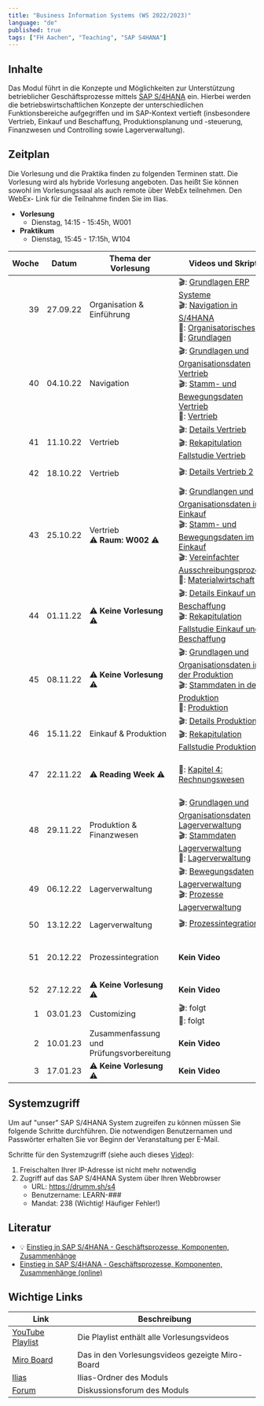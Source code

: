 ```yaml
---
title: "Business Information Systems (WS 2022/2023)"
language: "de"
published: true
tags: ["FH Aachen", "Teaching", "SAP S4HANA"]
---
```


## Inhalte

Das Modul führt in die Konzepte und Möglichkeiten zur Unterstützung
betrieblicher Geschäftsprozesse mittels
[SAP S/4HANA](https://www.sap.com/products/s4hana-erp.html) ein.
Hierbei werden die betriebswirtschaftlichen Konzepte der unterschiedlichen
Funktionsbereiche aufgegriffen und im SAP-Kontext vertieft
(insbesondere Vertrieb, Einkauf und Beschaffung,
Produktionsplanung und -steuerung, Finanzwesen und Controlling sowie Lagerverwaltung).

## Zeitplan

Die Vorlesung und die Praktika finden zu folgenden Terminen statt. Die Vorlesung
wird als hybride Vorlesung angeboten. Das heißt Sie können sowohl im
Vorlesungssaal als auch remote über WebEx teilnehmen. Den WebEx-
Link für die Teilnahme finden Sie im Ilias.

- **Vorlesung**
  - Dienstag, 14:15 - 15:45h, W001
- **Praktikum**
  - Dienstag, 15:45 - 17:15h, W104

| Woche | Datum    | Thema der Vorlesung                      | Videos und Skript                                                                                                                                                                                                                                                                                                            | Praktikumsaufgabe                                                                                                                                                                                                                                                                                  |
| ----: | -------- | ---------------------------------------- | ---------------------------------------------------------------------------------------------------------------------------------------------------------------------------------------------------------------------------------------------------------------------------------------------------------------------------- | -------------------------------------------------------------------------------------------------------------------------------------------------------------------------------------------------------------------------------------------------------------------------------------------------- |
|    39 | 27.09.22 | Organisation & Einführung                | 🎬: [Grundlagen ERP Systeme](https://youtu.be/UC1czfAo_NM) <br/> 🎬: [Navigation in S/4HANA](https://youtu.be/Hf0zsjag7e8) <br/>📕: [Organisatorisches](sap_in_der_praxis_and_bis/01_orga.pdf)<br/>📕: [Grundlagen](sap_in_der_praxis_and_bis/02_grundlagen.pdf)                                                             | ✅: [Fallstudie Navigation](sap_in_der_praxis_and_bis/case_study_navigation.pdf) <br/> 📗: [Global Bike Story](sap_in_der_praxis_and_bis/global_bike_story.pdf) <br/>⁉️: [Quiz ERP-Systeme](https://quizizz.com/join?gc=06633838) <br/>⁉️: [Quiz Navigation](https://quizizz.com/join?gc=57063790) |
|    40 | 04.10.22 | Navigation                               | 🎬: [Grundlagen und Organisationsdaten Vertrieb](https://youtu.be/kKLhCDz-0O0) <br/>🎬: [Stamm- und Bewegungsdaten Vertrieb](https://youtu.be/qyHaVjo5aag)<br/> 📕: [Vertrieb](sap_in_der_praxis_and_bis/03_vertrieb.pdf)                                                                                                    | ✅: [Fallstudie Vertrieb](sap_in_der_praxis_and_bis/case_study_sales.pdf) <br>⁉️: [Quiz](https://quizizz.com/join?gc=07977326)                                                                                                                                                                     |
|    41 | 11.10.22 | Vertrieb                                 | 🎬: [Details Vertrieb](https://youtu.be/gQ42MlvmK2Y) <br/> 🎬: [Rekapitulation Fallstudie Vertrieb](https://youtu.be/8T-lNb6DNqo)                                                                                                                                                                                            | ✅: [Praxisfall Vertrieb 1](sap_in_der_praxis_and_bis/praxisfall_vertrieb_1.pdf)<br/> ⁉️: [Quiz](https://quizizz.com/join?gc=24126430)                                                                                                                                                             |
|    42 | 18.10.22 | Vertrieb                                 | 🎬: [Details Vertrieb 2](https://youtu.be/9CmiR8WV1V0)                                                                                                                                                                                                                                                                       | ✅: [Praxisfall Vertrieb 2](sap_in_der_praxis_and_bis/praxisfall_vertrieb_2.pdf)                                                                                                                                                                                                                   |
|    43 | 25.10.22 | Vertrieb <br/>⚠️ **Raum: W002** ⚠️       | 🎬: [Grundlangen und Organisationsdaten im Einkauf](https://youtu.be/-BBgqO-JAwI)<br/>🎬: [Stamm- und Bewegungsdaten im Einkauf](https://youtu.be/5XBIjopvC08)</br>🎬: [Vereinfachter Ausschreibungsprozess](https://youtu.be/UQPu0Srbsow)</br>📕: [Materialwirtschaft](sap_in_der_praxis_and_bis/04_materialwirtschaft.pdf) | ✅: [Fallstudie Einkauf und Beschaffung](sap_in_der_praxis_and_bis/case_study_sourcing.pdf)                                                                                                                                                                                                        |
|    44 | 01.11.22 | ⚠️ **Keine Vorlesung** ⚠️                | 🎬: [Details Einkauf und Beschaffung](https://youtu.be/LWo21SR3mms) <br/> 🎬: [Rekapitulation Fallstudie Einkauf und Beschaffung](https://youtu.be/zXCaHlW06Tk)                                                                                                                                                              | ✅: [Praxisfall Einkauf und Beschaffung](sap_in_der_praxis_and_bis/praxisfall_einkauf.pdf) <br/> ⁉️: [Quiz](https://quizizz.com/join?gc=63430977)                                                                                                                                                  |
|    45 | 08.11.22 | ⚠️ **Keine Vorlesung** ⚠️                | 🎬: [Grundlagen und Organisationsdaten in der Produktion](https://youtu.be/aizQCCbfL10) <br/> 🎬: [Stammdaten in der Produktion](https://youtu.be/F7L6891WXPY) <br/>📕: [Produktion](sap_in_der_praxis_and_bis/05_produktion.pdf)                                                                                            | ✅: [Fallstudie Produktion](sap_in_der_praxis_and_bis/case_study_production.pdf)                                                                                                                                                                                                                   |
|    46 | 15.11.22 | Einkauf & Produktion                     | 🎬: [Details Produktion](https://youtu.be/0dgUvE5MghI)<br/> 🎬: [Rekapitulation Fallstudie Produktion](https://youtu.be/_1Snnqouh7k)                                                                                                                                                                                         | ✅: [Praxisfall Produktion](sap_in_der_praxis_and_bis/praxisfall_pp.pdf) <br/> ⁉️: [Quiz](https://quizizz.com/join?gc=62081873)                                                                                                                                                                    |
|    47 | 22.11.22 | ⚠️ **Reading Week** ⚠️                   | 📕: [Kapitel 4: Rechnungswesen](https://ebookcentral.proquest.com/lib/aachen/reader.action?docID=7132812&ppg=277)                                                                                                                                                                                                            | ✅: [Fallstudie FI-AP](sap_in_der_praxis_and_bis/case_study_fi_ap.pdf)<br/> ✅: [Fallstudie FI-AR](sap_in_der_praxis_and_bis/case_study_fi_ar.pdf)<br/> ✅: [Fallstudie CO-CCA](sap_in_der_praxis_and_bis/case_study_co_cca.pdf)                                                                   |
|    48 | 29.11.22 | Produktion & Finanzwesen                 | 🎬: [Grundlagen und Organisationsdaten Lagerverwaltung](https://youtu.be/LOZhRZLwIIM) <br/> 🎬: [Stammdaten Lagerverwaltung](https://youtu.be/DJznOxenWSk) </br>📕: [Lagerverwaltung](sap_in_der_praxis_and_bis/07_lagerverwaltung.pdf)                                                                                      | ✅: [Fallstudie Lagerverwaltung 1](sap_in_der_praxis_and_bis/case_study_wm_i.pdf)<br/> ✅: [Fallstudie Lagerverwaltung 4](sap_in_der_praxis_and_bis/case_study_wm_iv.pdf)                                                                                                                          |
|    49 | 06.12.22 | Lagerverwaltung                          | 🎬: [Bewegungsdaten Lagerverwaltung](https://youtu.be/zswJgzK785A) <br/> 🎬: [Prozesse Lagerverwaltung](https://youtu.be/cbF9aSarf7I)                                                                                                                                                                                        | ✅: [Praxisfall Lagerverwaltung](sap_in_der_praxis_and_bis/praxisfall_wm1.pdf) <br/> ⁉️: [Quiz](https://quizizz.com/join?gc=44918129)                                                                                                                                                              |
|    50 | 13.12.22 | Lagerverwaltung                          | 🎬: [Prozessintegration](https://youtu.be/PGIJz-mIL2s)                                                                                                                                                                                                                                                                       | ✅: [Praxisfall Prozessintegration](sap_in_der_praxis_and_bis/praxisfall_process_integration.pdf)                                                                                                                                                                                                  |
|    51 | 20.12.22 | Prozessintegration                       | **Kein Video**                                                                                                                                                                                                                                                                                                               | ✅: Zusätzlichen Praktikum zum [Praxisfall Prozessintegration](sap_in_der_praxis_and_bis/praxisfall_process_integration.pdf)                                                                                                                                                                       |
|    52 | 27.12.22 | ⚠️ **Keine Vorlesung** ⚠️                | **Kein Video**                                                                                                                                                                                                                                                                                                               |                                                                                                                                                                                                                                                                                                    |
|     1 | 03.01.23 | Customizing                              | 🎬: folgt <br/>📕: folgt                                                                                                                                                                                                                                                                                                     | ✅: folgt                                                                                                                                                                                                                                                                                          |
|     2 | 10.01.23 | Zusammenfassung und Prüfungsvorbereitung | **Kein Video**                                                                                                                                                                                                                                                                                                               | **Kein Praktikum**                                                                                                                                                                                                                                                                                 |
|     3 | 17.01.23 | ⚠️ **Keine Vorlesung** ⚠️                | **Kein Video**                                                                                                                                                                                                                                                                                                               | **Kein Praktikum**                                                                                                                                                                                                                                                                                 |

## Systemzugriff

Um auf "unser" SAP S/4HANA System zugreifen zu können müssen Sie folgende Schritte
durchführen. Die notwendigen Benutzernamen und Passwörter erhalten Sie vor
Beginn der Veranstaltung per E-Mail.

Schritte für den Systemzugriff (siehe auch dieses [Video](https://youtu.be/kibeQuMlYKQ)):

1. Freischalten Ihrer IP-Adresse ist nicht mehr notwendig
2. Zugriff auf das SAP S/4HANA System über Ihren Webbrowser
   - URL: https://drumm.sh/s4
   - Benutzername: LEARN-###
   - Mandat: 238 (Wichtig! Häufiger Fehler!)

## Literatur

- 💡 [Einstieg in SAP S/4HANA - Geschäftsprozesse, Komponenten, Zusammenhänge](https://www.rheinwerk-verlag.de/einstieg-in-sap-s4hana/)
- [Einstieg in SAP S/4HANA - Geschäftsprozesse, Komponenten, Zusammenhänge (online)](https://ebookcentral.proquest.com/lib/aachen/detail.action?docID=7132812)

## Wichtige Links

| Link                                                                  | Beschreibung                                    |
| --------------------------------------------------------------------- | ----------------------------------------------- |
| [YouTube Playlist](https://drumm.sh/yt/s4)                            | Die Playlist enthält alle Vorlesungsvideos      |
| [Miro Board](https://miro.com/app/board/o9J_lvLhjsk=/)                | Das in den Vorlesungsvideos gezeigte Miro-Board |
| [Ilias](https://www.ili.fh-aachen.de/goto_elearning_crs_1003798.html) | Ilias-Ordner des Moduls                         |
| [Forum](https://forum.drumm.sh)                                       | Diskussionsforum des Moduls                     |
